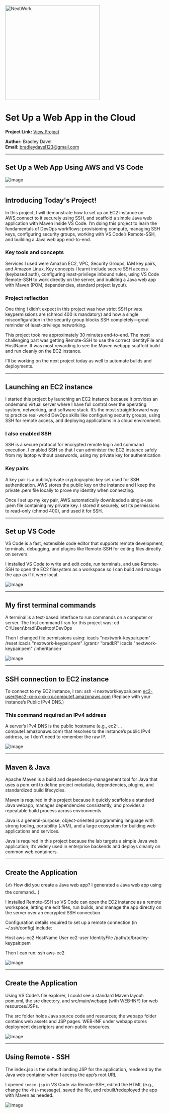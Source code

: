 <img src="https://cdn.prod.website-files.com/677c400686e724409a5a7409/6790ad949cf622dc8dcd9fe4_nextwork-logo-leather.svg" alt="NextWork" width="300" />

# Set Up a Web App in the Cloud

**Project Link:** [View Project](http://learn.nextwork.org/projects/aws-devops-vscode)

**Author:** Bradley Davel  
**Email:** bradleydavel123@gmail.com

---

## Set Up a Web App Using AWS and VS Code

![Image](http://learn.nextwork.org/sparkling_indigo_heroic_bat/uploads/aws-devops-vscode_7a1de541)

---

## Introducing Today's Project!

In this project, I will demonstrate how to set up an EC2 instance on AWS,connect to it securely using SSH, and scaffold a simple Java web application with Maven inside VS Code. I’m doing this project to learn the fundamentals of DevOps workflows: provisioning compute, managing SSH keys, configuring security groups, working with VS Code’s Remote-SSH, and building a Java web app end-to-end.

### Key tools and concepts

Services I used were Amazon EC2, VPC, Security Groups, IAM key pairs, and Amazon Linux. Key concepts I learnt include secure SSH access (keybased auth), configuring least-privilege inbound rules, using VS Code Remote-SSH to work directly on the server, and building a Java web app with Maven (POM, dependencies, standard project layout).

### Project reflection

One thing I didn’t expect in this project was how strict SSH private keypermissions are (chmod 400 is mandatory) and how a single misconfiguration in the security group blocks SSH completely—great reminder of least-privilege networking.

This project took me approximately 30 minutes end-to-end. The most challenging part was getting Remote-SSH to use the correct IdentityFile and HostName. It was most rewarding to see the Maven webapp scaffold build and run cleanly on the EC2 instance.


I'll be working on the next project today as well to automate builds and deployments.

---

## Launching an EC2 instance

I started this project by launching an EC2 instance because it provides an ondemand virtual server where I have full control over the operating system,
networking, and software stack. It’s the most straightforward way to practice
real-world DevOps skills like configuring security groups, using SSH for remote
access, and deploying applications in a cloud environment.

### I also enabled SSH

SSH is a secure protocol for encrypted remote login and command
execution. I enabled SSH so that I can administer the EC2 instance safely from my laptop without passwords, using my private key for authentication

### Key pairs

A key pair is a public/private cryptographic key set used for SSH
authentication. AWS stores the public key on the instance and I keep the private .pem file locally to prove my identity when connecting.


Once I set up my key pair, AWS automatically downloaded a single-use .pem file containing my private key. I stored it securely, set its permissions to read-only (chmod 400), and used it for SSH.


---

## Set up VS Code

VS Code is a fast, extensible code editor that supports remote development, terminals, debugging, and plugins like Remote-SSH for editing files directly
on servers.


I installed VS Code to write and edit code, run terminals, and use Remote-SSH to open the EC2 filesystem as a workspace so I can build and manage the app as if it were local.

![Image](http://learn.nextwork.org/sparkling_indigo_heroic_bat/uploads/aws-devops-vscode_53d05e68)

---

## My first terminal commands

A terminal is a text-based interface to run commands on a computer or server. The first command I ran for this project was: cd C:\Users\bradl\Desktop\DevOps


Then I changed file permissions using: icacls
"nextwork-keypair.pem" /reset icacls
"nextwork-keypair.pem" /grant:r "bradl:R"
icacls "nextwork-keypair.pem" /inheritance:r

![Image](http://learn.nextwork.org/sparkling_indigo_heroic_bat/uploads/aws-devops-vscode_9328ada1)

---

## SSH connection to EC2 instance

To connect to my EC2 instance, I ran: ssh -i nextworkkeypair.pem ec2-user@ec2-xx-xx-xx-xx.compute1.amazonaws.com (Replace with your instance’s
Public IPv4 DNS.)

### This command required an IPv4 address

A server’s IPv4 DNS is the public hostname (e.g., ec2-…compute1.amazonaws.com) that resolves to the instance’s public IPv4 address, so I don’t need to remember the raw IP.

![Image](http://learn.nextwork.org/sparkling_indigo_heroic_bat/uploads/aws-devops-vscode_e3069dca)

---

## Maven & Java

Apache Maven is a build and dependency-management tool for Java that uses a pom.xml to define project metadata, dependencies, plugins, and standardized build lifecycles.


Maven is required in this project because it quickly scaffolds a standard Java webapp, manages dependencies consistently, and provides a repeatable build process across environments.


Java is a general-purpose, object-oriented programming language with strong tooling, portability (JVM), and a large ecosystem for building web applications
and services.


Java is required in this project because the lab targets a simple Java web application; it’s widely used in enterprise backends and deploys cleanly on common web containers.

---

## Create the Application

{✍️ How did you create a Java web app? I generated a Java web app using the command...}

I installed Remote-SSH so VS Code can open the EC2 instance as a remote workspace, letting me edit files, run builds, and manage the app directly on the server over an encrypted SSH connection.

Configuration details required to set up a remote connection (in ~/.ssh/config) include:

Host aws-ec2
HostName <your-public-IPv4-DNS>
User ec2-user
IdentityFile /path/to/bradley-keypair.pem

Then I can run: ssh aws-ec2

![Image](http://learn.nextwork.org/sparkling_indigo_heroic_bat/uploads/aws-devops-vscode_2939cf01)

---

## Create the Application

Using VS Code’s file explorer, I could see a standard Maven layout: pom.xml, the src directory, and src/main/webapp (with WEB-INF) for web resources/JSPs.

The src folder holds Java source code and resources; the webapp folder contains web assets and JSP pages. WEB-INF under webapp stores deployment descriptors and non-public resources.

![Image](http://learn.nextwork.org/sparkling_indigo_heroic_bat/uploads/aws-devops-vscode_45f91fd7)

---

## Using Remote - SSH

The index.jsp is the default landing JSP for the application, rendered by the Java web container when I access the app’s root URL

I opened `index.jsp` in VS Code via Remote-SSH, edited the HTML (e.g., change the `<h1>` message), saved the file, and rebuilt/redeployed the app with Maven as needed.

![Image](http://learn.nextwork.org/sparkling_indigo_heroic_bat/uploads/aws-devops-vscode_7a1de541)

